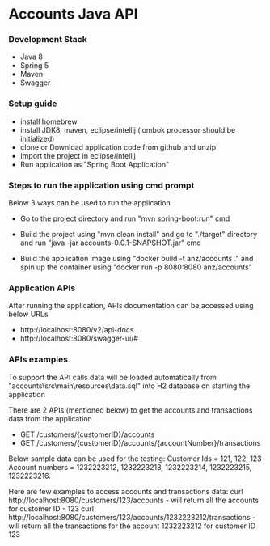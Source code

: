# Accounts Java API

### Development Stack

- Java 8
- Spring 5
- Maven
- Swagger

### Setup guide

- install homebrew
- install JDK8, maven, eclipse/intellij (lombok processor should be initialized)
- clone or Download application code from github and unzip
- Import the project in eclipse/intellij
- Run application as "Spring Boot Application"

### Steps to run the application using cmd prompt
Below 3 ways can be used to run the application

- Go to the project directory and run "mvn spring-boot:run" cmd

- Build the project using "mvn clean install" and go to "./target" directory and run "java -jar accounts-0.0.1-SNAPSHOT.jar" cmd

- Build the application image using "docker build -t anz/accounts ." and spin up the container using "docker run -p 8080:8080 anz/accounts"

### Application APIs 
After running the application, APIs documentation can be accessed using below URLs
- http://localhost:8080/v2/api-docs
- http://localhost:8080/swagger-ui/#

### APIs examples
To support the API calls data will be loaded automatically from "accounts\src\main\resources\data.sql" into H2 database on starting the application

There are 2 APIs (mentioned below) to get the accounts and transactions data from the application
- GET /customers/{customerID}/accounts
- GET /customers/{customerID}/accounts/{accountNumber}/transactions

Below sample data can be used for the testing:
Customer Ids = 121, 122, 123
Account numbers = 1232223212, 1232223213, 1232223214, 1232223215, 1232223216.

Here are few examples to access accounts and transactions data:
curl http://localhost:8080/customers/123/accounts - will return all the accounts for customer ID - 123
curl http://localhost:8080/customers/123/accounts/1232223212/transactions - will return all the transactions for the account 1232223212 for customer ID 123

